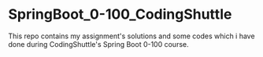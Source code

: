 # SpringBoot_0-100_CodingShuttle
This repo contains my assignment's solutions and some codes which i have done during CodingShuttle's Spring Boot 0-100 course.
